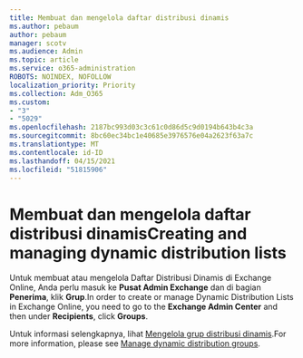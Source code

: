 ```yaml
---
title: Membuat dan mengelola daftar distribusi dinamis
ms.author: pebaum
author: pebaum
manager: scotv
ms.audience: Admin
ms.topic: article
ms.service: o365-administration
ROBOTS: NOINDEX, NOFOLLOW
localization_priority: Priority
ms.collection: Adm_O365
ms.custom:
- "3"
- "5029"
ms.openlocfilehash: 2187bc993d03c3c61c0d86d5c9d0194b643b4c3a
ms.sourcegitcommit: 8bc60ec34bc1e40685e3976576e04a2623f63a7c
ms.translationtype: MT
ms.contentlocale: id-ID
ms.lasthandoff: 04/15/2021
ms.locfileid: "51815906"
---
```

# <a name="creating-and-managing-dynamic-distribution-lists"></a><span data-ttu-id="8e54f-102">Membuat dan mengelola daftar distribusi dinamis</span><span class="sxs-lookup"><span data-stu-id="8e54f-102">Creating and managing dynamic distribution lists</span></span>

<span data-ttu-id="8e54f-103">Untuk membuat atau mengelola Daftar Distribusi Dinamis di Exchange Online, Anda perlu masuk ke **Pusat Admin Exchange** dan di bagian **Penerima**, klik **Grup**.</span><span class="sxs-lookup"><span data-stu-id="8e54f-103">In order to create or manage Dynamic Distribution Lists in Exchange Online, you need to go to the **Exchange Admin Center** and then under **Recipients**, click **Groups**.</span></span>

<span data-ttu-id="8e54f-104">Untuk informasi selengkapnya, lihat [Mengelola grup distribusi dinamis](https://docs.microsoft.com/exchange/recipients-in-exchange-online/manage-dynamic-distribution-groups/manage-dynamic-distribution-groups).</span><span class="sxs-lookup"><span data-stu-id="8e54f-104">For more information, please see [Manage dynamic distribution groups](https://docs.microsoft.com/exchange/recipients-in-exchange-online/manage-dynamic-distribution-groups/manage-dynamic-distribution-groups).</span></span>
